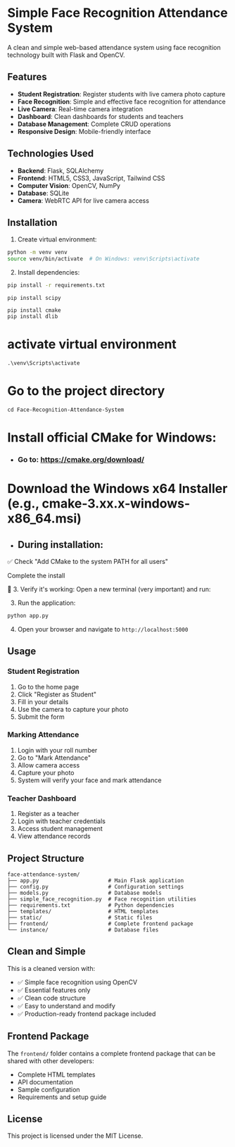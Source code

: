 # Simple Face Recognition Attendance System

A clean and simple web-based attendance system using face recognition technology built with Flask and OpenCV.

## Features

- **Student Registration**: Register students with live camera photo capture
- **Face Recognition**: Simple and effective face recognition for attendance
- **Live Camera**: Real-time camera integration
- **Dashboard**: Clean dashboards for students and teachers
- **Database Management**: Complete CRUD operations
- **Responsive Design**: Mobile-friendly interface

## Technologies Used

- **Backend**: Flask, SQLAlchemy
- **Frontend**: HTML5, CSS3, JavaScript, Tailwind CSS
- **Computer Vision**: OpenCV, NumPy
- **Database**: SQLite
- **Camera**: WebRTC API for live camera access

## Installation

1. Create virtual environment:
```bash
python -m venv venv
source venv/bin/activate  # On Windows: venv\Scripts\activate
```

2. Install dependencies:
```bash
pip install -r requirements.txt
```

```
pip install scipy

pip install cmake
pip install dlib

```






# activate virtual environment
```
.\venv\Scripts\activate

```

# Go to the project directory
```
cd Face-Recognition-Attendance-System   

```

# Install official CMake for Windows:
- ### Go to: https://cmake.org/download/

# Download the Windows x64 Installer (e.g., cmake-3.xx.x-windows-x86_64.msi)

- ## During installation:

✅ Check "Add CMake to the system PATH for all users"

Complete the install

🧪 3. Verify it's working:
Open a new terminal (very important) and run:











3. Run the application:
```bash
python app.py
```

4. Open your browser and navigate to `http://localhost:5000`

## Usage

### Student Registration
1. Go to the home page
2. Click "Register as Student"
3. Fill in your details
4. Use the camera to capture your photo
5. Submit the form

### Marking Attendance
1. Login with your roll number
2. Go to "Mark Attendance"
3. Allow camera access
4. Capture your photo
5. System will verify your face and mark attendance

### Teacher Dashboard
1. Register as a teacher
2. Login with teacher credentials
3. Access student management
4. View attendance records

## Project Structure

```
face-attendance-system/
├── app.py                      # Main Flask application
├── config.py                   # Configuration settings
├── models.py                   # Database models
├── simple_face_recognition.py  # Face recognition utilities
├── requirements.txt            # Python dependencies
├── templates/                  # HTML templates
├── static/                     # Static files
├── frontend/                   # Complete frontend package
└── instance/                   # Database files
```

## Clean and Simple

This is a cleaned version with:
- ✅ Simple face recognition using OpenCV
- ✅ Essential features only
- ✅ Clean code structure
- ✅ Easy to understand and modify
- ✅ Production-ready frontend package included

## Frontend Package

The `frontend/` folder contains a complete frontend package that can be shared with other developers:
- Complete HTML templates
- API documentation
- Sample configuration
- Requirements and setup guide

## License

This project is licensed under the MIT License.

